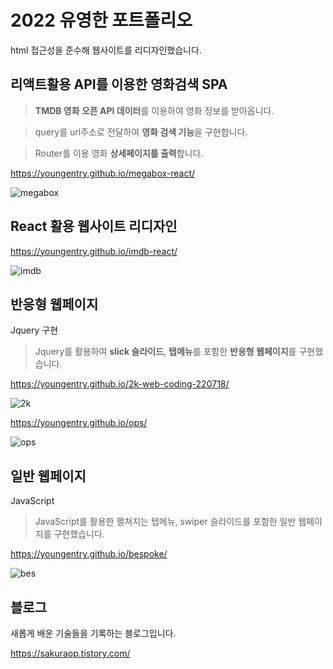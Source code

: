 # 2022 유영한 포트폴리오

html 접근성을 준수해 웹사이트를 리디자인했습니다.

## 리액트활용 API를 이용한 영화검색 SPA

> **TMDB 영화 오픈 API 데이터**를 이용하여 영화 정보를 받아옵니다.

> query를 url주소로 전달하여 **영화 검색 기능**을 구현합니다.

> Router를 이용 영화 **상세페이지를 출력**합니다.

https://youngentry.github.io/megabox-react/

![megabox](https://github.com/youngentry/portfolio-fp/assets/90388461/bd58d5ef-ae49-420f-a06e-2a15dd2caa68)





## React 활용 웹사이트 리디자인

https://youngentry.github.io/imdb-react/

![imdb](https://github.com/youngentry/portfolio-fp/assets/90388461/fef8856f-8621-406d-902b-573b0749a1ef)





## 반응형 웹페이지

Jquery 구현

> Jquery를 활용하여 **slick 슬라이드**, **탭메뉴**를 포함한 **반응형 웹페이지**를 구현했습니다.

https://youngentry.github.io/2k-web-coding-220718/

![2k](https://github.com/youngentry/portfolio-fp/assets/90388461/bcc7b81d-7fb8-4977-903f-c3f34415d3d9)


https://youngentry.github.io/ops/

![ops](https://github.com/youngentry/portfolio-fp/assets/90388461/a2284355-421b-4557-a0d7-26112739c227)





## 일반 웹페이지

JavaScript

> JavaScript를 활용한 펼쳐지는 탭메뉴, swiper 슬라이드를 포함한 일반 웹페이지를 구현했습니다.

https://youngentry.github.io/bespoke/

![bes](https://github.com/youngentry/portfolio-fp/assets/90388461/be8d3d7c-5992-4a1b-9dab-0a31f2288b78)



## 블로그

새롭게 배운 기술들을 기록하는 블로그입니다.

https://sakuraop.tistory.com/

